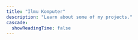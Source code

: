 ```yaml
---
title: "Ilmu Komputer"
description: "Learn about some of my projects."
cascade:
  showReadingTime: false
---
```


